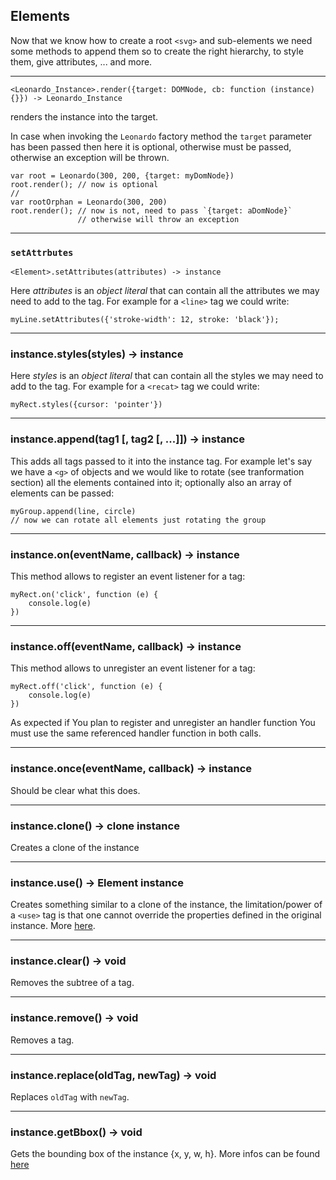 <a name="elements"></a>
## Elements 

Now that we know how to create a root `<svg>` and sub-elements we need some methods to append them so to create the right hierarchy, to style them, give attributes, ... and more.

---  
    <Leonardo_Instance>.render({target: DOMNode, cb: function (instance) {}}) -> Leonardo_Instance

renders the instance into the target.

In case when invoking the `Leonardo` factory method the `target` parameter has been passed then here it is optional, otherwise must be passed, otherwise an exception will be thrown.  
```
var root = Leonardo(300, 200, {target: myDomNode})
root.render(); // now is optional
// 
var rootOrphan = Leonardo(300, 200)
root.render(); // now is not, need to pass `{target: aDomNode}`
               // otherwise will throw an exception

```  

---
### `setAttrbutes`

    <Element>.setAttributes(attributes) -> instance

Here _attributes_ is an _object literal_ that can contain all the attributes we may need to add to the tag. For example for a `<line>` tag we could write:
```
myLine.setAttributes({'stroke-width': 12, stroke: 'black'});
```
---
### instance.styles(styles) -> instance  

Here _styles_ is an _object literal_ that can contain all the styles we may need to add to the tag. For example for a `<recat>` tag we could write:
```
myRect.styles({cursor: 'pointer'})
```
---
### instance.append(tag1 [, tag2 [, ...]]) -> instance  

This adds all tags passed to it into the instance tag. For example let's say we have a `<g>` of objects and we would like to rotate (see tranformation section) all the elements contained into it; optionally also an array of elements can be passed:
```
myGroup.append(line, circle)
// now we can rotate all elements just rotating the group
```
---
### instance.on(eventName, callback) -> instance  

This method allows to register an event listener for a tag:
```
myRect.on('click', function (e) {
    console.log(e)
})
```
---
### instance.off(eventName, callback) -> instance  

This method allows to unregister an event listener for a tag:
```
myRect.off('click', function (e) {
    console.log(e)
})
```
As expected if You plan to register and unregister an handler function You must use the same referenced handler function in both calls.

---

### instance.once(eventName, callback) -> instance  

Should be clear what this does.

---

### instance.clone() -> clone instance  

Creates a clone of the instance

---

### instance.use() -> <use> Element instance  

Creates something similar to a clone of the instance, the limitation/power of a `<use>` tag is that one cannot override the properties defined in the original instance. More [here](https://developer.mozilla.org/en-US/docs/Web/SVG/Element/use).

---

### instance.clear() -> void

Removes the subtree of a tag.

---

### instance.remove() -> void

Removes a tag.

---

### instance.replace(oldTag, newTag) -> void

Replaces `oldTag` with `newTag`.

---

### instance.getBbox() -> void

Gets the bounding box of the instance {x, y, w, h}. More infos can be found [here](https://developer.mozilla.org/en-US/docs/Web/API/SVGGraphicsElement/getBBox)

